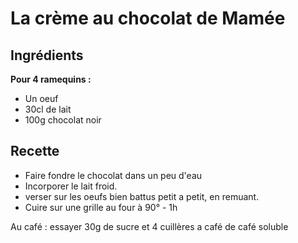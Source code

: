 # La crème au chocolat de Mamée
## Ingrédients
**Pour 4 ramequins :**

  * Un oeuf
  * 30cl de lait
  * 100g chocolat noir

## Recette

  * Faire fondre le chocolat dans un peu d'eau
  * Incorporer le lait froid.
  * verser sur les oeufs bien battus petit a petit, en remuant.
  * Cuire sur une grille au four à 90° - 1h


Au café : essayer 30g de sucre et 4 cuillères a café de café soluble
